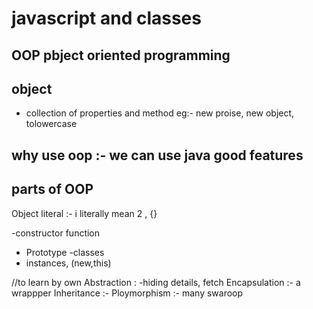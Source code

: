 # javascript and classes

## OOP pbject oriented programming

## object 
- collection of properties and method
eg:- new proise, new object, tolowercase

## why use oop :- we can use java good features 

## parts of OOP 
Object literal :- i literally mean 2  , {}

-constructor function
- Prototype
-classes
- instances, (new,this)


//to learn by own
Abstraction : -hiding details, fetch
Encapsulation :-  a wrappper 
Inheritance :- 
Ploymorphism :- many swaroop  